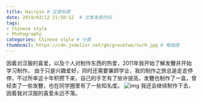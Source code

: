```yaml
---
title: Hairpin # 文章标题  
date: 2019/03/12 21:50:12  # 文章发表时间
tags:
- Chinese style
- Photography
categories: Chinese style # 分类
thumbnail: https://cdn.jsdelivr.net/gh/gracetwo/tu/9.jpg # 略缩图
---
```

因着对汉服的喜爱，以及个人对制作东西的热爱，2011年我开始了解发簪并开始学习制作。
由于只是兴趣爱好，同时还需要兼顾学业，我的制作之旅总是走走停停，不过所幸这十年积攒下来，自己的手艺有了些许提高，发簪也制作了一盒，曾经卖了一些发簪，也在同学圈里有了一些知名度。
![img](https://cdn.jsdelivr.net/gh/gracetwo/tu/15.jpg)
我还会继续制作下去，因着我对汉服的喜爱永远不落。